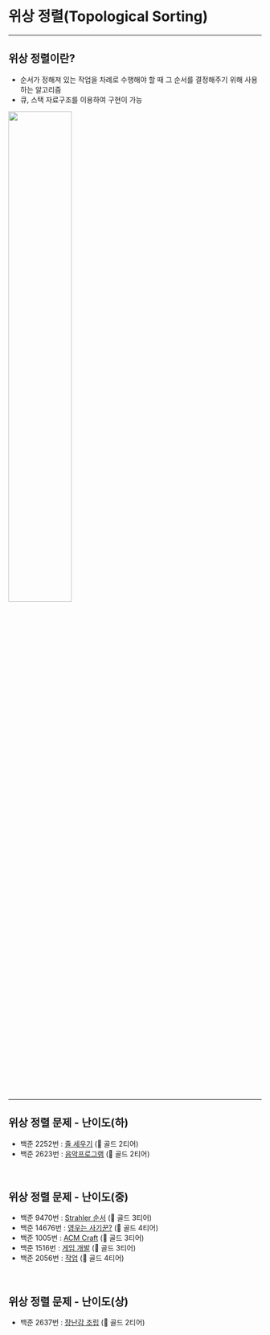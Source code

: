 # 위상 정렬(Topological Sorting)

---
## 위상 정렬이란?
* 순서가 정해져 있는 작업을 차례로 수행해야 할 때 그 순서를 결정해주기 위해 사용하는 알고리즘   
* 큐, 스택 자료구조를 이용하여 구현이 가능   
<img src="https://user-images.githubusercontent.com/61148914/111860920-ef1d4900-898d-11eb-97ff-6194b8947e6d.png" width="50%">
</br>

---
## 위상 정렬 문제 - 난이도(하)
* 백준 2252번 : [줄 세우기](https://www.acmicpc.net/problem/2252) (🥇 골드 2티어)
* 백준 2623번 : [음악프로그램](https://www.acmicpc.net/problem/2623) (🥇 골드 2티어)
</br>

## 위상 정렬 문제 - 난이도(중)
* 백준 9470번 : [Strahler 순서](https://www.acmicpc.net/problem/9470) (🥇 골드 3티어)
* 백준 14676번 : [영우는 사기꾼?](https://www.acmicpc.net/problem/14676) (🥇 골드 4티어)
* 백준 1005번 : [ACM Craft](https://www.acmicpc.net/problem/1005) (🥇 골드 3티어)
* 백준 1516번 : [게임 개발](https://www.acmicpc.net/problem/1516) (🥇 골드 3티어)
* 백준 2056번 : [작업](https://www.acmicpc.net/problem/2056) (🥇 골드 4티어)
</br>

## 위상 정렬 문제 - 난이도(상)
* 백준 2637번 : [장난감 조립](https://www.acmicpc.net/problem/2637) (🥇 골드 2티어)
</br>
